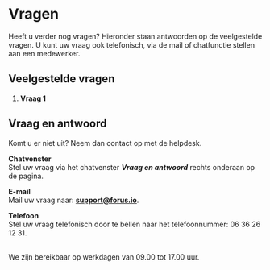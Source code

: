 # Vragen

Heeft u verder nog vragen? Hieronder staan antwoorden op de veelgestelde vragen.
U kunt uw vraag ook telefonisch, via de mail of chatfunctie stellen aan een medewerker.

## Veelgestelde vragen
1. **Vraag 1**

## Vraag en antwoord
Komt u er niet uit? Neem dan contact op met de helpdesk.

**Chatvenster** <br />
Stel uw vraag via het chatvenster **_Vraag en antwoord_** rechts onderaan op de pagina.

**E-mail** <br />
Mail uw vraag naar: **[support@forus.io](mailto:support@forus.io)**.

**Telefoon** <br />
Stel uw vraag telefonisch door te bellen naar het telefoonnummer: 06 36 26 12 31.
<br />&nbsp;

We zijn bereikbaar op werkdagen van 09.00 tot 17.00 uur.
